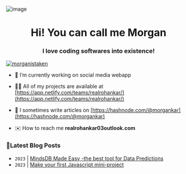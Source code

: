 ![image](https://user-images.githubusercontent.com/10498744/210012254-234538ff-d198-48aa-8964-37e6fd45d227.gif)

<h1 align="center">Hi! You can call me Morgan</h1>
<h3 align="center">I love coding softwares into existence!</h3>

<p align="left"> <a href="https://twitter.com/morganistaken" target="blank"><img src="https://img.shields.io/twitter/follow/morganistaken?logo=twitter&style=for-the-badge" alt="morganistaken" /></a> </p>

- 🔭 I’m currently working on social media webapp

- 👨‍💻 All of my projects are available at [https://app.netlify.com/teams/realrohankar/](https://app.netlify.com/teams/realrohankar/)

- 📝 I sometimes write articles on [https://hashnode.com/@morgankar](https://hashnode.com/@morgankar)

- ✉️ How to reach me  **realrohankar03outlook.com**


### 📮Latest Blog Posts 
<!-- BLOG-POST-LIST:START -->
- `2023` | [MindsDB Made Easy -the best tool for  Data Predictions](https://morgankar.hashnode.dev/mindsdb-made-easy-the-best-tool-for-data-predictions)  
- `2023` | [Make your first Javascript  mini-project](https://morgankar.hashnode.dev/make-your-first-javascript-mini-project)  

<!-- BLOG-POST-LIST:END -->
